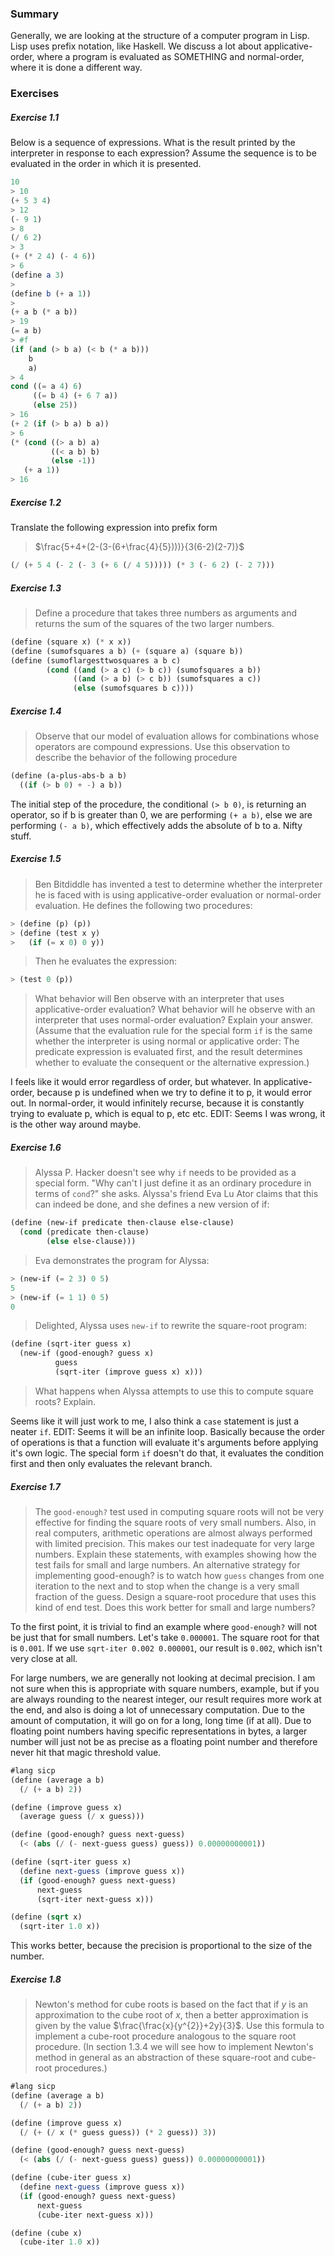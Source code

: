 ### Summary
Generally, we are looking at the structure of a computer program in Lisp.
Lisp uses prefix notation, like Haskell.
We discuss a lot about applicative-order, where a program is evaluated as SOMETHING and normal-order, where it is done a different way.
### Exercises
##### Exercise 1.1
Below is a sequence of expressions. What is the result printed by the interpreter in response to each expression? Assume the sequence is to be evaluated in the order in which it is presented.

```scheme
10
> 10
(+ 5 3 4)
> 12
(- 9 1)
> 8
(/ 6 2)
> 3
(+ (* 2 4) (- 4 6))
> 6
(define a 3)
> 
(define b (+ a 1))
> 
(+ a b (* a b))
> 19
(= a b)
> #f
(if (and (> b a) (< b (* a b)))
	b
	a)
> 4
cond ((= a 4) 6)
	 ((= b 4) (+ 6 7 a))
	 (else 25))
> 16
(+ 2 (if (> b a) b a))
> 6
(* (cond ((> a b) a)
         ((< a b) b)
         (else -1))
   (+ a 1))
> 16
```
##### Exercise 1.2
Translate the following expression into prefix form
> $\frac{5+4+(2-(3-(6+\frac{4}{5})))}{3(6-2)(2-7)}$

```scheme
(/ (+ 5 4 (- 2 (- 3 (+ 6 (/ 4 5))))) (* 3 (- 6 2) (- 2 7)))
```
##### Exercise 1.3
> Define a procedure that takes three numbers as arguments and returns the sum of the squares of the two larger numbers.

```scheme
(define (square x) (* x x))
(define (sumofsquares a b) (+ (square a) (square b))
(define (sumoflargesttwosquares a b c)
        (cond ((and (> a c) (> b c)) (sumofsquares a b))
              ((and (> a b) (> c b)) (sumofsquares a c))
              (else (sumofsquares b c))))
```
##### Exercise 1.4
> Observe that our model of evaluation allows for combinations whose operators are compound expressions. Use this observation to describe the behavior of the following procedure

```scheme
(define (a-plus-abs-b a b)
  ((if (> b 0) + -) a b))
```
The initial step of the procedure, the conditional `(> b 0)`, is returning an operator, so if b is greater than 0, we are performing `(+ a b)`, else we are performing `(- a b)`, which effectively adds the absolute of b to a. Nifty stuff.
##### Exercise 1.5
> Ben Bitdiddle has invented a test to determine whether the interpreter he is faced with is using applicative-order evaluation or normal-order evaluation. He defines the following two procedures:
```scheme
> (define (p) (p))
> (define (test x y)
>   (if (= x 0) 0 y))
```
> Then he evaluates the expression:
```scheme
> (test 0 (p))
```
> What behavior will Ben observe with an interpreter that uses applicative-order evaluation? What behavior will he observe with an interpreter that uses normal-order evaluation? Explain your answer. (Assume that the evaluation rule for the special form `if` is the same whether the interpreter is using normal or applicative order: The predicate expression is evaluated first, and the result determines whether to evaluate the consequent or the alternative expression.)

I feels like it would error regardless of order, but whatever. In applicative-order, because p is undefined when we try to define it to p, it would error out. In normal-order, it would infinitely recurse, because it is constantly trying to evaluate p, which is equal to p, etc etc.
EDIT: Seems I was wrong, it is the other way around maybe.
##### Exercise 1.6
> Alyssa P. Hacker doesn't see why `if` needs to be provided as a special form. "Why can't I just define it as an ordinary procedure in terms of `cond`?" she asks. Alyssa's friend Eva Lu Ator claims that this can indeed be done, and she defines a new version of if:
```scheme
(define (new-if predicate then-clause else-clause)
  (cond (predicate then-clause)
        (else else-clause)))
```
> Eva demonstrates the program for Alyssa:
```scheme
> (new-if (= 2 3) 0 5)
5
> (new-if (= 1 1) 0 5)
0
```
> Delighted, Alyssa uses `new-if` to rewrite the square-root program:
```scheme
(define (sqrt-iter guess x)
  (new-if (good-enough? guess x)
          guess
          (sqrt-iter (improve guess x) x)))
```
> What happens when Alyssa attempts to use this to compute square roots? Explain.

Seems like it will just work to me, I also think a `case` statement is just a neater `if`.
EDIT: Seems it will be an infinite loop. Basically because the order of operations is that a function will evaluate it's arguments before applying it's own logic. The special form `if` doesn't do that, it evaluates the condition first and then only evaluates the relevant branch.
##### Exercise 1.7
> The `good-enough?` test used in computing square roots will not be very effective for finding the square roots of very small numbers. Also, in real computers, arithmetic operations are almost always performed with limited precision. This makes our test inadequate for very large numbers. Explain these statements, with examples showing how the test fails for small and large numbers. An alternative strategy for implementing good-enough? is to watch how `guess` changes from one iteration to the next and to stop when the change is a very small fraction of the guess. Design a square-root procedure that uses this kind of end test. Does this work better for small and large numbers?

To the first point, it is trivial to find an example where `good-enough?` will not be just that for small numbers. Let's take `0.000001`. The square root for that is `0.001`. If we use `sqrt-iter 0.002 0.000001`, our result is `0.002`, which isn't very close at all.

For large numbers, we are generally not looking at decimal precision. I am not sure when this is appropriate with square numbers, example, but if you are always rounding to the nearest integer, our result requires more work at the end, and also is doing a lot of unnecessary computation. Due to the amount of computation, it will go on for a long, long time (if at all). Due to floating point numbers having specific representations in bytes, a larger number will just not be as precise as a floating point number and therefore never hit that magic threshold value.

```scheme
#lang sicp
(define (average a b)
  (/ (+ a b) 2))

(define (improve guess x)
  (average guess (/ x guess)))

(define (good-enough? guess next-guess)
  (< (abs (/ (- next-guess guess) guess)) 0.00000000001))

(define (sqrt-iter guess x)
  (define next-guess (improve guess x))
  (if (good-enough? guess next-guess)
      next-guess
      (sqrt-iter next-guess x)))

(define (sqrt x)
  (sqrt-iter 1.0 x))
```

This works better, because the precision is proportional to the size of the number.
##### Exercise 1.8
> Newton's method for cube roots is based on the fact that if $y$ is an approximation to the cube root of $x$, then a better approximation is given by the value $\frac{\frac{x}{y^{2}}+2y}{3}$.
> Use this formula to implement a cube-root procedure analogous to the square root procedure. (In section 1.3.4 we will see how to implement Newton's method in general as an abstraction of these square-root and cube-root procedures.)

```scheme
#lang sicp
(define (average a b)
  (/ (+ a b) 2))

(define (improve guess x)
  (/ (+ (/ x (* guess guess)) (* 2 guess)) 3))

(define (good-enough? guess next-guess)
  (< (abs (/ (- next-guess guess) guess)) 0.00000000001))

(define (cube-iter guess x)
  (define next-guess (improve guess x))
  (if (good-enough? guess next-guess)
      next-guess
      (cube-iter next-guess x)))

(define (cube x)
  (cube-iter 1.0 x))
```
